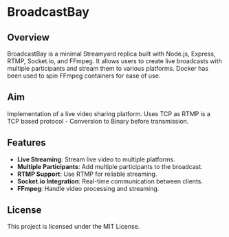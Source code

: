 # BroadcastBay

## Overview

BroadcastBay is a minimal Streamyard replica built with Node.js, Express, RTMP, Socket.io, and FFmpeg. It allows users to create live broadcasts with multiple participants and stream them to various platforms.
Docker has been used to spin FFmpeg containers for ease of use.

## Aim

Implementation of a live video sharing platform. Uses TCP as RTMP is a TCP based protocol - Conversion to Binary before transmission.

## Features

- **Live Streaming**: Stream live video to multiple platforms.
- **Multiple Participants**: Add multiple participants to the broadcast.
- **RTMP Support**: Use RTMP for reliable streaming.
- **Socket.io Integration**: Real-time communication between clients.
- **FFmpeg**: Handle video processing and streaming.

## License

This project is licensed under the MIT License.

